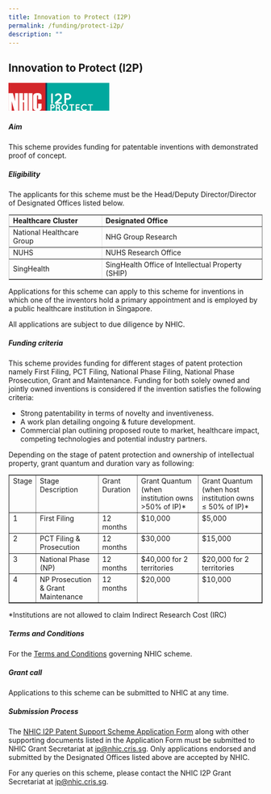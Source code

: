 ```yaml
---
title: Innovation to Protect (I2P)
permalink: /funding/protect-i2p/
description: ""
---
```

Innovation to Protect (I2P)
---------------------------

<img src="/images/logo_i2p.jpg" style="width:200px">

##### Aim

This scheme provides funding for patentable inventions with demonstrated proof of concept.

##### Eligibility

The applicants for this scheme must be the Head/Deputy Director/Director of Designated Offices listed below.

<table style="max-width: 100%; background-color: transparent; border-collapse: collapse; border-spacing: 0px; padding: 0px; margin: 10px 0px; width: 855.125px; border-width: 1px; border-color: rgb(222, 222, 222);" cellpadding="10" border="1"><tbody><tr><td><strong style="font-weight: bold;">Healthcare Cluster</strong></td><td><strong style="font-weight: bold;">Designated Office</strong></td></tr><tr><td>National Healthcare Group</td><td>NHG Group Research</td></tr><tr><td>NUHS</td><td>NUHS Research Office</td></tr><tr><td>SingHealth</td><td>SingHealth Office of Intellectual Property (SHIP)</td></tr></tbody></table>

Applications for this scheme can apply to this scheme for inventions in which one of the inventors hold a primary appointment and is employed by a public healthcare institution in Singapore.

All applications are subject to due diligence by NHIC.

##### Funding criteria

This scheme provides funding for different stages of patent protection namely First Filing, PCT Filing, National Phase Filing, National Phase Prosecution, Grant and Maintenance. Funding for both solely owned and jointly owned inventions is considered if the invention satisfies the following criteria:

*   Strong patentability in terms of novelty and inventiveness.
*   A work plan detailing ongoing &amp; future development.
*   Commercial plan outlining proposed route to market, healthcare impact, competing technologies and potential industry partners.

Depending on the stage of patent protection and ownership of intellectual property, grant quantum and duration vary as following:

<table style="max-width: 100%; background-color: transparent; border-collapse: collapse; border-spacing: 0px; padding: 0px; margin: 10px 0px; width: 855.125px;" cellpadding="10" border="1"><tbody><tr><td style="vertical-align: top;">Stage</td><td style="vertical-align: top;">Stage Description</td><td style="vertical-align: top;">Grant Duration</td><td style="vertical-align: top;">Grant Quantum (when institution owns &gt;50% of IP)*</td><td style="vertical-align: top;">Grant Quantum (when host institution owns ≤ 50% of IP)*</td></tr><tr><td style="vertical-align: top;">1</td><td style="vertical-align: top;">First Filing</td><td style="vertical-align: top;">12 months</td><td style="vertical-align: top;">$10,000</td><td style="vertical-align: top;">$5,000</td></tr><tr><td style="vertical-align: top;">2</td><td style="vertical-align: top;">PCT Filing &amp; Prosecution</td><td style="vertical-align: top;">12 months</td><td style="vertical-align: top;">$30,000</td><td style="vertical-align: top;">$15,000</td></tr><tr><td style="vertical-align: top;">3</td><td style="vertical-align: top;">National Phase (NP)</td><td style="vertical-align: top;">12 months</td><td style="vertical-align: top;">$40,000 for 2 territories</td><td style="vertical-align: top;">$20,000 for 2 territories</td></tr><tr><td style="vertical-align: top;">4</td><td style="vertical-align: top;">NP Prosecution &amp; Grant Maintenance</td><td style="vertical-align: top;">12 months</td><td style="vertical-align: top;">$20,000</td><td style="vertical-align: top;">$10,000</td></tr></tbody></table>

\*Institutions are not allowed to claim Indirect Research Cost (IRC)

##### Terms and Conditions

For the&nbsp;[Terms and Conditions](http://www.nmrc.gov.sg/downloads)&nbsp;governing NHIC scheme.

##### Grant call

Applications to this scheme can be submitted to NHIC at any time.

##### Submission Process

The&nbsp;[NHIC I2P Patent Support Scheme Application Form](https://nhic.sg/web/index.php/downloads)&nbsp;along with other supporting documents listed in the Application Form must be submitted to NHIC Grant Secretariat at&nbsp;[ip@nhic.cris.sg](mailto:ip@nhic.cris.sg). Only applications endorsed and submitted by the Designated Offices listed above are accepted by NHIC.

For any queries on this scheme, please contact the NHIC I2P Grant Secretariat at&nbsp;[ip@nhic.cris.sg](mailto:ip@nhic.cris.sg).
